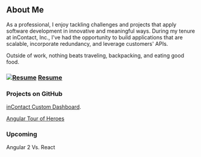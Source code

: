 ## About Me
As a professional, I enjoy tackling challenges and projects that apply software development in innovative and meaningful ways. During my tenure at inContact, Inc., I've had the opportunity to build applications that are scalable, incorporate redundancy, and leverage customers' APIs.

Outside of work, nothing beats traveling, backpacking, and eating good food.

### [![Resume](https://agarciamog.github.io/resume.png)](Resume.md) [Resume](Resume.md)

### Projects on GitHub
[inContact Custom Dashboard](inContact-Custom-Dashboard.md).

[Angular Tour of Heroes](Angular-Tour-of-Heroes.md)

### Upcoming
Angular 2 Vs. React
